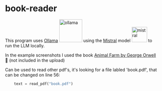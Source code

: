# book-reader
This program uses [Ollama](https://ollama.com/) <img src="https://ollama.com/public/ollama.png" alt="ollama" height="75"> using the [Mistral](https://ollama.com/library/mistral-small3.1) model <img src= "https://ollama.com/assets/library/mistral-small3.1/88f81c26-7028-4f08-b906-92b873d5536e" alt="mistral" height="50"> to run the LLM locally. 

In the example screenshots I used the book [Animal Farm by George Orwell](https://en.wikipedia.org/wiki/Animal_Farm)  :pig: (not included in the upload)

Can be used to read other pdf's, it's looking for a file labled 'book.pdf', that can be changed on line 56: 
```python
    text = read_pdf("book.pdf")
```

